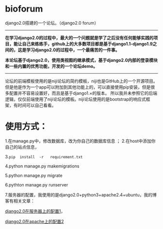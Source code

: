 # bioforum
django2.0搭建的一个论坛。（django2.0 forum）
*******

**在学习django2.0的过程中，最大的一个问题就是学了之后没有任何能够实践的项目，能让自己来练练手，github上的大多数项目都是基于django1.1-django1.9之间的，这是学习django2.0的过程中，一个最痛苦的一件事。**

**本论坛基于django2.0，使用类视图的继承模式，基于django2.0内部的登录模块和一些内置的优秀功能，开发的一个论坛demo。**


*****
论坛的前端模板使用的是niji论坛的简约模板，niji也是GitHub上的一个开源项目。 但是他是作为一个app可以附加到其他功能上的，可以直接使用pip安装，但是很多配置并不容易设置好，而且是基于django1.×的版本。  所以我并未参照它的后端逻辑，仅仅前端使用了niji论坛的模板。niji论坛使用的是bootstrap的响应式框架，有时间可以自己看看。
# 使用方式：
1.在manage.py中，修改数据库，改为你自己的数据库信息
；
2.在host中添加你自己的站点信息，

3.```pip  install  -r   requirement.txt```

4.python  manage.py  makemigrations

5.python  manage.py  migrate

6.pythton  manage.py  runserver

7.服务器的配置，我使用的是django2.0+python3+apache2.4+ubuntu，我的博客有相关文章：

[django2.0在服务器上的配置1](https://zhuanlan.zhihu.com/p/43016468)，

[django2.0在apache上的配置2](https://www.lovexu.xyz/2018/08/22/NO20/)
```
